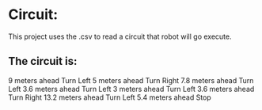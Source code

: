 # Circuit:

This project uses the .csv to read a circuit that robot will go execute.

## The circuit is:

9 meters ahead
Turn Left
5 meters ahead
Turn Right
7.8 meters ahead
Turn Left
3.6 meters ahead
Turn Left
3 meters ahead
Turn Left
3.6 meters ahead
Turn Right
13.2 meters ahead
Turn Left
5.4 meters ahead
Stop